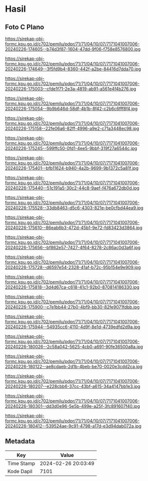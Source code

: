 # Hasil

## Foto C Plano

https://sirekap-obj-formc.kpu.go.id/c702/pemilu/pdpr/71/71/04/10/07/7171041007006-20240226-174605--b74d3f87-1604-47dd-9f06-f758e8576800.jpg

https://sirekap-obj-formc.kpu.go.id/c702/pemilu/pdpr/71/71/04/10/07/7171041007006-20240226-174649--3f5fd9b4-8360-442f-a2be-84416d7dda70.jpg

https://sirekap-obj-formc.kpu.go.id/c702/pemilu/pdpr/71/71/04/10/07/7171041007006-20240226-175003--cfde1f71-2e3a-4819-ab91-a561e4f4b276.jpg

https://sirekap-obj-formc.kpu.go.id/c702/pemilu/pdpr/71/71/04/10/07/7171041007006-20240226-175054--9b9b646d-58df-4b1b-8f42-c2b6c6fff8f4.jpg

https://sirekap-obj-formc.kpu.go.id/c702/pemilu/pdpr/71/71/04/10/07/7171041007006-20240226-175158--22fe06a6-82ff-4996-a9e2-c71a3448ec98.jpg

https://sirekap-obj-formc.kpu.go.id/c702/pemilu/pdpr/71/71/04/10/07/7171041007006-20240226-175245--599ffc50-0fd1-4ee5-9bbf-319f27a6544c.jpg

https://sirekap-obj-formc.kpu.go.id/c702/pemilu/pdpr/71/71/04/10/07/7171041007006-20240226-175401--bfb11624-b940-4a2b-9699-9b1372c5a81f.jpg

https://sirekap-obj-formc.kpu.go.id/c702/pemilu/pdpr/71/71/04/10/07/7171041007006-20240226-175440--51c191a5-30c2-44c8-9aef-f476a672db0d.jpg

https://sirekap-obj-formc.kpu.go.id/c702/pemilu/pdpr/71/71/04/10/07/7171041007006-20240226-175528--33db8463-d5c6-4303-821e-be0cfbd44ea9.jpg

https://sirekap-obj-formc.kpu.go.id/c702/pemilu/pdpr/71/71/04/10/07/7171041007006-20240226-175610--86eab6b3-472d-45b1-9e72-fd83423d3864.jpg

https://sirekap-obj-formc.kpu.go.id/c702/pemilu/pdpr/71/71/04/10/07/7171041007006-20240226-175656--bf862e57-7427-4f64-8278-2c86ac0d3a6f.jpg

https://sirekap-obj-formc.kpu.go.id/c702/pemilu/pdpr/71/71/04/10/07/7171041007006-20240226-175728--d6597e54-2328-41af-b72c-95b154e9e909.jpg

https://sirekap-obj-formc.kpu.go.id/c702/pemilu/pdpr/71/71/04/10/07/7171041007006-20240226-175818--3d4d67ca-c618-41c1-92b0-870814186330.jpg

https://sirekap-obj-formc.kpu.go.id/c702/pemilu/pdpr/71/71/04/10/07/7171041007006-20240226-175900--c7e1bb44-27b0-4bf9-bb30-82fe9071fdbb.jpg

https://sirekap-obj-formc.kpu.go.id/c702/pemilu/pdpr/71/71/04/10/07/7171041007006-20240226-175944--54935cc6-4110-4d9f-8e1d-4739edfd2d9a.jpg

https://sirekap-obj-formc.kpu.go.id/c702/pemilu/pdpr/71/71/04/10/07/7171041007006-20240226-180026--2c58a042-5625-4cb0-a691-90fe36500a8a.jpg

https://sirekap-obj-formc.kpu.go.id/c702/pemilu/pdpr/71/71/04/10/07/7171041007006-20240226-180122--ae8cdaeb-2d1b-4beb-be70-0020e3cdd2ca.jpg

https://sirekap-obj-formc.kpu.go.id/c702/pemilu/pdpr/71/71/04/10/07/7171041007006-20240226-180207--e228cbb6-37cc-43bf-a615-34a4147bb1e3.jpg

https://sirekap-obj-formc.kpu.go.id/c702/pemilu/pdpr/71/71/04/10/07/7171041007006-20240226-180301--dd3d0e96-5e5b-499e-a25f-3fc891607f40.jpg

https://sirekap-obj-formc.kpu.go.id/c702/pemilu/pdpr/71/71/04/10/07/7171041007006-20240226-180412--539524ae-9c91-4798-a17d-e3d94dab072a.jpg


## Metadata

| Key        | Value               |
| ---------- | ------------------- |
| Time Stamp | 2024-02-26 20:03:49 |
| Kode Dapil | 7101                |



